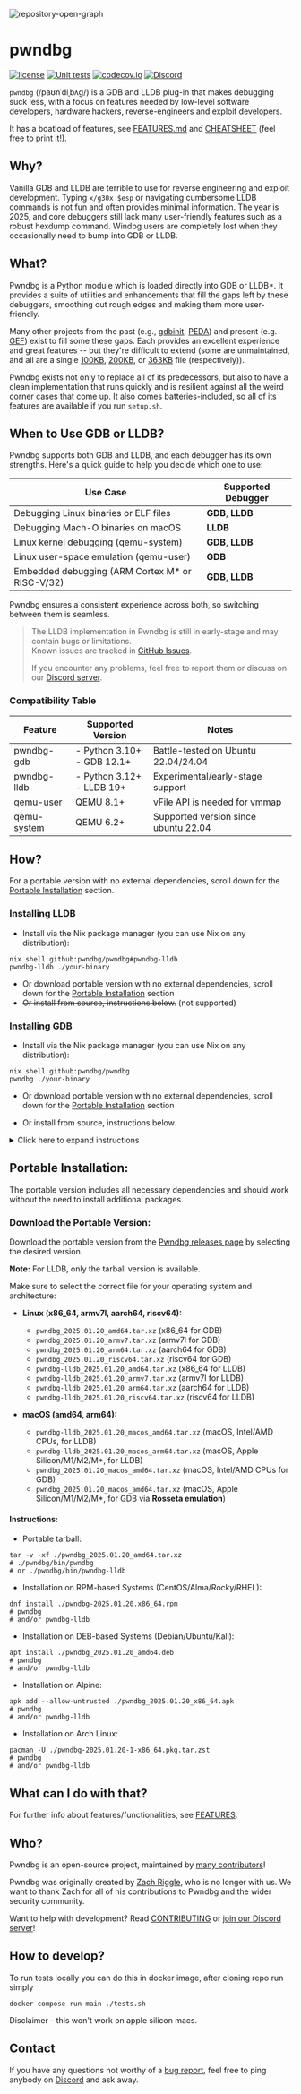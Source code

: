 ![repository-open-graph](https://github.com/pwndbg/pwndbg/assets/150354584/77b2e438-898f-416f-a989-4bef30759627)
# pwndbg

[![license](https://img.shields.io/github/license/mashape/apistatus.svg?maxAge=2592000)](https://choosealicense.com/licenses/mit/)
[![Unit tests](https://github.com/pwndbg/pwndbg/actions/workflows/tests.yml/badge.svg?branch=dev&event=push)](https://github.com/pwndbg/pwndbg/actions/workflows/tests.yml)
[![codecov.io](https://codecov.io/github/pwndbg/pwndbg/branch/dev/badge.svg?token=i1cBPFVCav)](https://app.codecov.io/github/pwndbg/pwndbg/tree/dev)
[![Discord](https://img.shields.io/discord/843809097920413717?label=Discord&style=plastic)](https://discord.gg/x47DssnGwm)

`pwndbg` (/paʊnˈdiˌbʌɡ/) is a GDB and LLDB plug-in that makes debugging suck less, 
with a focus on features needed by low-level software developers, hardware hackers, 
reverse-engineers and exploit developers.

It has a boatload of features, see [FEATURES.md](https://github.com/pwndbg/pwndbg/blob/dev/FEATURES.md) and [CHEATSHEET][CHEATSHEET] 
(feel free to print it!).

[CHEATSHEET]: https://drive.google.com/file/d/16t9MV8KTFXK7oX_CzXhmDdaVnjT8IYM4/view?usp=drive_link

## Why?

Vanilla GDB and LLDB are terrible to use for reverse engineering and exploit development. 
Typing `x/g30x $esp` or navigating cumbersome LLDB commands is not fun and often provides 
minimal information. The year is 2025, and core debuggers still lack many user-friendly 
features such as a robust hexdump command. Windbg users are completely lost when they 
occasionally need to bump into GDB or LLDB.

## What?

Pwndbg is a Python module which is loaded directly into GDB or LLDB*. It provides a suite 
of utilities and enhancements that fill the gaps left by these debuggers, smoothing out 
rough edges and making them more user-friendly.

Many other projects from the past (e.g., [gdbinit][gdbinit], [PEDA][PEDA]) and present 
(e.g. [GEF][GEF]) exist to fill some these gaps. Each provides an excellent experience 
and great features -- but they're difficult to extend (some are unmaintained, and all 
are a single [100KB][gdbinit2], [200KB][peda.py], or [363KB][gef.py] file (respectively)).

Pwndbg exists not only to replace all of its predecessors, but also to have a clean 
implementation that runs quickly and is resilient against all the weird corner cases 
that come up.  It also comes batteries-included, so all of its features are available 
if you run `setup.sh`.

[gdbinit]: https://github.com/gdbinit/Gdbinit
[gdbinit2]: https://github.com/gdbinit/Gdbinit/blob/master/gdbinit

[PEDA]: https://github.com/longld/peda
[peda.py]: https://github.com/longld/peda/blob/master/peda.py

[GEF]: https://github.com/hugsy/gef
[gef.py]: https://github.com/hugsy/gef/blob/master/gef.py

## When to Use GDB or LLDB?

Pwndbg supports both GDB and LLDB, and each debugger has its own strengths. 
Here's a quick guide to help you decide which one to use:

| Use Case                                        | Supported Debugger   |
|-------------------------------------------------|----------------------|
| Debugging Linux binaries or ELF files           | **GDB**, **LLDB**    |
| Debugging Mach-O binaries on macOS              | **LLDB**             |
| Linux kernel debugging (qemu-system)            | **GDB**, **LLDB**    |
| Linux user-space emulation (qemu-user)          | **GDB**              |
| Embedded debugging (ARM Cortex M* or RISC-V/32) | **GDB**, **LLDB**    |

Pwndbg ensures a consistent experience across both, so switching between them is seamless.
> The LLDB implementation in Pwndbg is still in early-stage and may contain bugs or limitations.<br/>
> Known issues are tracked in [GitHub Issues][lldb_tracker]. 
> 
> If you encounter any problems, feel free to report them or discuss on our [Discord server][discord].

[lldb_tracker]: https://github.com/pwndbg/pwndbg/issues?q=is%3Aissue%20state%3Aopen%20label%3A%22LLDB%20Port%22

### Compatibility Table
| Feature     | Supported Version               | Notes                                |
|-------------|---------------------------------|--------------------------------------|
| pwndbg-gdb  | - Python 3.10+ <br/>- GDB 12.1+ | Battle-tested on Ubuntu 22.04/24.04  |
| pwndbg-lldb | - Python 3.12+ <br/>- LLDB 19+  | Experimental/early-stage support     |
| qemu-user   | QEMU 8.1+                       | vFile API is needed for vmmap        |
| qemu-system | QEMU 6.2+                       | Supported version since ubuntu 22.04 |

## How?

For a portable version with no external dependencies, scroll down for the [Portable Installation](#portable-installation) section.

### Installing LLDB

* Install via the Nix package manager (you can use Nix on any distribution):
```shell
nix shell github:pwndbg/pwndbg#pwndbg-lldb
pwndbg-lldb ./your-binary
```
* Or download portable version with no external dependencies, scroll down for the [Portable Installation](#portable-installation) section
* ~~Or install from source, instructions below.~~ (not supported)

### Installing GDB

* Install via the Nix package manager (you can use Nix on any distribution):
```shell
nix shell github:pwndbg/pwndbg
pwndbg ./your-binary
```
* Or download portable version with no external dependencies, scroll down for the [Portable Installation](#portable-installation) section

* Or install from source, instructions below.
<details>
  <summary>Click here to expand instructions</summary>

Installation from source is straightforward:
```shell
git clone https://github.com/pwndbg/pwndbg
cd pwndbg
./setup.sh
```

Pwndbg is supported on Ubuntu 22.04, and 24.04 with GDB 12.1 and later. We do not test 
on any older versions of Ubuntu, so `pwndbg` may not work on these versions.
- For Ubuntu 20.04 use the [2024.08.29 release](https://github.com/pwndbg/pwndbg/releases/tag/2024.08.29)
- For Ubuntu 18.04 use the [2023.07.17: ubuntu18.04-final release](https://github.com/pwndbg/pwndbg/releases/tag/2023.07.17)

We may accept pull requests fixing issues in older versions on a case by case basis, 
please discuss this with us on [Discord][discord] first. You can also always checkout 
an older version of `pwndbg` from around the time the Ubuntu version you're interested
in was still supported by Canonical, or you can attempt to build a newer version of GDB from source.

Other Linux distributions are also supported via `setup.sh`, including:

* Debian-based OSes (via apt-get)
* Fedora and Red Hat (via dnf)
* Clear (via swiped)
* OpenSUSE LEAP (via zypper)
* Arch and Manjaro (via community AUR packages)
* Void (via xbps)
* Gentoo (via emerge)

If you use any Linux distribution other than Ubuntu, we recommend using the [latest available GDB](https://www.gnu.org/software/gdb/download/) built from source. You can build it as:
```
cd <gdb-sources-dir>
mkdir build && cd build
sudo apt install libgmp-dev libmpfr-dev libreadline-dev texinfo  # required by build
../configure --disable-nls --disable-werror --with-system-readline --with-python=`which python3` --with-system-gdbinit=/etc/gdb/gdbinit --enable-targets=all
make -j7
```
</details>

## Portable Installation:

The portable version includes all necessary dependencies and should work without the need to install additional packages.

### Download the Portable Version:

Download the portable version from the [Pwndbg releases page](https://github.com/pwndbg/pwndbg/releases) by selecting the desired version.

**Note:** For LLDB, only the tarball version is available.

Make sure to select the correct file for your operating system and architecture:
- **Linux (x86_64, armv7l, aarch64, riscv64):**
  - `pwndbg_2025.01.20_amd64.tar.xz` (x86_64 for GDB)
  - `pwndbg_2025.01.20_armv7.tar.xz` (armv7l for GDB)
  - `pwndbg_2025.01.20_arm64.tar.xz` (aarch64 for GDB)
  - `pwndbg_2025.01.20_riscv64.tar.xz` (riscv64 for GDB)
  - `pwndbg-lldb_2025.01.20_amd64.tar.xz` (x86_64 for LLDB)
  - `pwndbg-lldb_2025.01.20_armv7.tar.xz` (armv7l for LLDB)
  - `pwndbg-lldb_2025.01.20_arm64.tar.xz` (aarch64 for LLDB)
  - `pwndbg-lldb_2025.01.20_riscv64.tar.xz` (riscv64 for LLDB)

- **macOS (amd64, arm64):**
  - `pwndbg-lldb_2025.01.20_macos_amd64.tar.xz` (macOS, Intel/AMD CPUs, for LLDB)
  - `pwndbg-lldb_2025.01.20_macos_arm64.tar.xz` (macOS, Apple Silicon/M1/M2/M*, for LLDB)
  - `pwndbg_2025.01.20_macos_amd64.tar.xz` (macOS, Intel/AMD CPUs for GDB)
  - `pwndbg_2025.01.20_macos_amd64.tar.xz` (macOS, Apple Silicon/M1/M2/M*, for GDB via **Rosseta emulation**)


#### Instructions:
- Portable tarball:
```shell
tar -v -xf ./pwndbg_2025.01.20_amd64.tar.xz
# ./pwndbg/bin/pwndbg
# or ./pwndbg/bin/pwndbg-lldb
```
- Installation on RPM-based Systems (CentOS/Alma/Rocky/RHEL):
```shell
dnf install ./pwndbg-2025.01.20.x86_64.rpm
# pwndbg
# and/or pwndbg-lldb
```

- Installation on DEB-based Systems (Debian/Ubuntu/Kali):
```shell
apt install ./pwndbg_2025.01.20_amd64.deb
# pwndbg
# and/or pwndbg-lldb
```

- Installation on Alpine:
```shell
apk add --allow-untrusted ./pwndbg_2025.01.20_x86_64.apk
# pwndbg
# and/or pwndbg-lldb
```

- Installation on Arch Linux:
```shell
pacman -U ./pwndbg-2025.01.20-1-x86_64.pkg.tar.zst
# pwndbg
# and/or pwndbg-lldb
```

## What can I do with that?

For further info about features/functionalities, see [FEATURES](https://github.com/pwndbg/pwndbg/blob/dev/FEATURES.md).

## Who?

Pwndbg is an open-source project, maintained by [many contributors](https://github.com/pwndbg/pwndbg/graphs/contributors)!

Pwndbg was originally created by [Zach Riggle](https://github.com/zachriggle), who is no longer with us. We want to thank Zach for all of his contributions to Pwndbg and the wider security community.

Want to help with development? Read [CONTRIBUTING](https://github.com/pwndbg/pwndbg/blob/dev/.github/CONTRIBUTING.md) or [join our Discord server][discord]!

## How to develop?
To run tests locally you can do this in docker image, after cloning repo run simply
```shell
docker-compose run main ./tests.sh
```
Disclaimer - this won't work on apple silicon macs.

## Contact
If you have any questions not worthy of a [bug report](https://github.com/pwndbg/pwndbg/issues), feel free to ping
anybody on [Discord][discord] and ask away.

[discord]: https://discord.gg/x47DssnGwm
